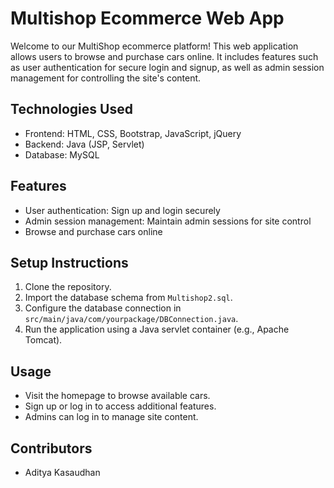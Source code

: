 # Multishop Ecommerce Web App

Welcome to our MultiShop ecommerce platform! This web application allows users to browse and purchase cars online. It includes features such as user authentication for secure login and signup, as well as admin session management for controlling the site's content.

## Technologies Used

- Frontend: HTML, CSS, Bootstrap, JavaScript, jQuery
- Backend: Java (JSP, Servlet)
- Database: MySQL

## Features

- User authentication: Sign up and login securely
- Admin session management: Maintain admin sessions for site control
- Browse and purchase cars online

## Setup Instructions

1. Clone the repository.
2. Import the database schema from `Multishop2.sql`.
3. Configure the database connection in `src/main/java/com/yourpackage/DBConnection.java`.
4. Run the application using a Java servlet container (e.g., Apache Tomcat).

## Usage

- Visit the homepage to browse available cars.
- Sign up or log in to access additional features.
- Admins can log in to manage site content.

## Contributors

- Aditya Kasaudhan

